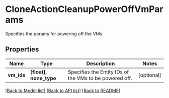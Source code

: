 # CloneActionCleanupPowerOffVmParams

Specifies the params for powering off the VMs.

## Properties
Name | Type | Description | Notes
------------ | ------------- | ------------- | -------------
**vm_ids** | **[float], none_type** | Specifies the Entity IDs of the VMs to be powered off. | [optional] 

[[Back to Model list]](../README.md#documentation-for-models) [[Back to API list]](../README.md#documentation-for-api-endpoints) [[Back to README]](../README.md)


